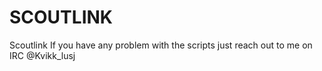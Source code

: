 # SCOUTLINK
Scoutlink
If you have any problem with the scripts just reach out to me on IRC @Kvikk_lusj
